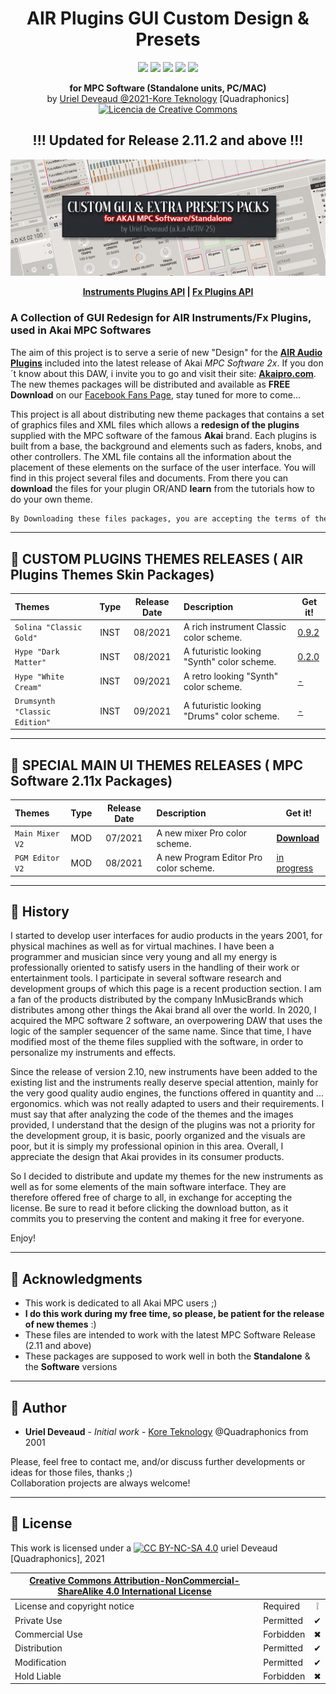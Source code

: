 <h1 align="center">AIR Plugins GUI Custom Design & Presets</h1>
<p align="center">
  <img src="https://img.shields.io/badge/License-CC BY NC SA 4.0-lightgrey.svg" /> <img src="https://img.shields.io/badge/Code-XML-blue.svg" /> <img src="https://img.shields.io/badge/Images-PNG-purple.svg" /> <img src="https://img.shields.io/badge/AIR-Plugins-red.svg" /> <img src="https://img.shields.io/badge/Akai-MPC-yellow.svg" />
</p>
<p align="center">
  <b>for MPC Software (Standalone units, PC/MAC)</b><br/>
  by <u>Uriel Deveaud @2021-Kore Teknology</u> [Quadraphonics]<br/>
  <a rel="license" href="http://creativecommons.org/licenses/by-nc/4.0/"><img alt="Licencia de Creative Commons" style="border-width:0" src="https://i.creativecommons.org/l/by-nc/4.0/80x15.png" /></a><br/>
</p>
<h2 align="center">!!! Updated for Release 2.11.2 and above !!!</h2>

![Header](header_project_customGUI.jpg)

<p align="center">
  <b style="height:50px;"><a href="Plugins%20API%20Documentation/Instruments-API-main.md">Instruments Plugins API</a> | <a href="">Fx Plugins API</a></b>
</p>

[comment]: <> (This is a comment, it will not be included)
  
### A Collection of GUI Redesign for AIR Instruments/Fx Plugins, used in Akai MPC Softwares

The aim of this project is to serve a serie of new "Design" for the [**AIR Audio Plugins**](https://www.airmusictech.com/) included into the latest release of Akai *MPC Software 2x*. If you don´t know about this DAW, i invite you to go and visit their site: [**Akaipro.com**](https://www.akaipro.com/mpc-software). 
The new themes packages will be distributed and available as **FREE Download** on our [Facebook Fans Page](https://www.facebook.com/groups/2455369201273499), stay tuned for more to come... 

This project is all about distributing new theme packages that contains a set of graphics files and XML files which allows a **redesign of the plugins** supplied with the MPC software of the famous **Akai** brand. Each plugins is built from a base, the background and elements such as faders, knobs, and other controllers. The XML file contains all the information about the placement of these elements on the surface of the user interface. You will find in this project several files and documents. From there you can **download** the files for your plugin OR/AND **learn** from the tutorials how to do your own theme.

```diff 
By Downloading these files packages, you are accepting the terms of the CC BY NC SA 4.0 License
```

---

## :radio_button: CUSTOM PLUGINS THEMES RELEASES  ( AIR Plugins Themes Skin Packages) 

| Themes | Type | Release Date | Description | Get it! |
| :--- | :---: | :---: | :--- | --- |
| `Solina "Classic Gold"` | INST | 08/2021 | A rich instrument Classic color scheme. | [0.9.2]() |
| `Hype "Dark Matter"` | INST | 08/2021 | A futuristic looking "Synth" color scheme. | [0.2.0]()|
| `Hype "White Cream"` | INST | 09/2021 | A retro looking "Synth" color scheme. | [-]()|
| `Drumsynth "Classic Edition"` | INST | 09/2021 | A futuristic looking "Drums" color scheme. | [-]()|

---

## :radio_button: SPECIAL MAIN UI THEMES RELEASES  ( MPC Software 2.11x Packages) 

| Themes | Type | Release Date | Description | Get it! |
| :--- | :---: | :---: | :--- | --- |
| `Main Mixer V2` | MOD | 07/2021 | A new mixer Pro color scheme. | [**Download**](https://github.com/KoreTeknology/AIR-Plugins-GUI-Design-for-MPC-Software/blob/9295be3cb0f94a09fea3b45d4707953afb137931/Releases/MPC%20Mixer/Custom_Mixer_Fader.zip) |
| `PGM Editor V2` | MOD | 08/2021 | A new Program Editor Pro color scheme. | [in progress]() |

---

## :radio_button: History

I started to develop user interfaces for audio products in the years 2001, for physical machines as well as for virtual machines. I have been a programmer and musician since very young and all my energy is professionally oriented to satisfy users in the handling of their work or entertainment tools. I participate in several software research and development groups of which this page is a recent production section. I am a fan of the products distributed by the company InMusicBrands which distributes among other things the Akai brand all over the world. In 2020, I acquired the MPC software 2 software, an overpowering DAW that uses the logic of the sampler sequencer of the same name. Since that time, I have modified most of the theme files supplied with the software, in order to personalize my instruments and effects.

Since the release of version 2.10, new instruments have been added to the existing list and the instruments really deserve special attention, mainly for the very good quality audio engines, the functions offered in quantity and ... ergonomics. which was not really adapted to users and their requirements. I must say that after analyzing the code of the themes and the images provided, I understand that the design of the plugins was not a priority for the development group, it is basic, poorly organized and the visuals are poor, but it is simply my professional opinion in this area. Overall, I appreciate the design that Akai provides in its consumer products.

So I decided to distribute and update my themes for the new instruments as well as for some elements of the main software interface. They are therefore offered free of charge to all, in exchange for accepting the license. Be sure to read it before clicking the download button, as it commits you to preserving the content and making it free for everyone.

Enjoy!

---

## :radio_button: Acknowledgments

* This work is dedicated to all Akai MPC users ;)
* **I do  this work during my free time, so please, be patient for the release of new themes** :)
* These files are intended to work with the latest MPC Software Release (2.11 and above)
* These packages are supposed to work well in both  the **Standalone** & the **Software** versions

---

## :radio_button: Author

* **Uriel Deveaud** - *Initial work* - [Kore Teknology](https://github.com/KoreTeknology) @Quadraphonics from 2001

Please, feel free to contact me, and/or discuss further developments or ideas for those files, thanks ;)<br/>
Collaboration projects are always welcome!</p>

---

## :radio_button: License

This work is licensed under a [![CC BY-NC-SA 4.0][cc-by-nc-sa-image]][cc-by-nc-sa] uriel Deveaud [Quadraphonics], 2021

[cc-by-nc-sa]: http://creativecommons.org/licenses/by-nc-sa/4.0/
[cc-by-nc-sa-image]: https://licensebuttons.net/l/by-nc-sa/4.0/88x31.png
[cc-by-nc-sa-shield]: https://img.shields.io/badge/License-CC%20BY--NC--SA%204.0-lightgrey.svg

|[Creative Commons Attribution-NonCommercial-ShareAlike 4.0 International License][cc-by-nc-sa]|||
| ------------------------------------------------- | --------- | :--------: |
| License and copyright notice | Required  | &#10069; |
| Private Use                  | Permitted | &#10004; |
| Commercial Use               | Forbidden | &#10006; |
| Distribution                 | Permitted | &#10004; |
| Modification                 | Permitted | &#10004; |
| Hold Liable                  | Forbidden | &#10006; |
